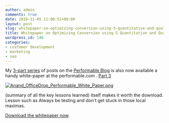 ```yaml
---
author: admin
comments: true
date: 2010-11-05 11:00:51+00:00
layout: post
slug: whitepaper-on-optimizing-conversion-using-5-quantitative-and-qualitative-tests
title: Whitepaper on Optimizing Conversion using 5 Quantitative and Qualitative tests
wordpress_id: 146
categories:
- customer development
- marketing
- seo
---
```


My [3-part series](http://blog.performable.com/optimizing-conversion-rates-with-5-simple-qualitative-quantitative-tests-%e2%80%93-part-3/) of posts on the [Performable Blog](http://blog.performable.com/) is also now available a handy white-paper at the performable.com . [Part 3](http://blog.performable.com/optimizing-conversion-rates-with-5-simple-qualitative-quantitative-tests-%e2%80%93-part-3/)

[![Anand_OfficeDrop_Performable_White_Paper.png](http://www.startupproductmanager.com/images/Anand_OfficeDrop_Performable_White_Paper.png)](http://www.performable.com/optimizing-conversion-rates-5-qualitative-and-quantitative-tests/)

[](http://blog.performable.com/optimizing-conversion-rates-with-5-simple-qualitative-quantitative-tests-%e2%80%93-part-3/) (summary of all the key lessons learned) itself makes it worth the download. Lesson such as Always be testing and don't get stuck in those local maximas.

[Download the whitepaper now](http://www.performable.com/optimizing-conversion-rates-5-qualitative-and-quantitative-tests/).
